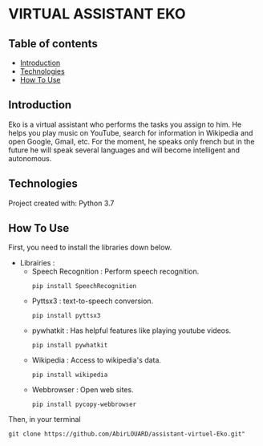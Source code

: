 # VIRTUAL ASSISTANT EKO


## Table of contents


* [Introduction](#introduction)
* [Technologies](#technologies)
* [How To Use](#how-to-use)

## Introduction

Eko is a virtual assistant who performs the tasks you assign to him. 
He helps you play music on YouTube, search for information in 
Wikipedia and open Google, Gmail, etc.
For the moment, he speaks only french but in the future he will speak
several languages and will become intelligent and autonomous.

## Technologies

Project created with:
    Python 3.7

## How To Use

First, you need to install the libraries down below.

   * Librairies :
      - Speech Recognition : Perform speech recognition. 
          ```
          pip install SpeechRecognition
          ```
      - Pyttsx3 : text-to-speech conversion.
          ```
          pip install pyttsx3
          ```
      - pywhatkit : Has helpful features like playing youtube videos.
          ```
          pip install pywhatkit
          ```
      - Wikipedia : Access to wikipedia's data.
          ```
          pip install wikipedia
          ```
      - Webbrowser : Open web sites.     
          ```
          pip install pycopy-webbrowser
          ```


Then, in your terminal 
 ```
git clone https://github.com/AbirLOUARD/assistant-virtuel-Eko.git"
```
